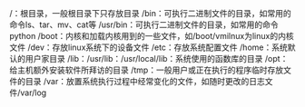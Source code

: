 /：根目录，一般根目录下只存放目录
/bin：可执行二进制文件的目录，如常用的命令ls、tar、mv、cat等
/usr/bin：可执行二进制文件的目录，如常用的命令python
/boot：内核和加载内核用到的一些文件，如/boot/vmilnux为linux的内核文件
/dev：存放linux系统下的设备文件
/etc：存放系统配置文件
/home：系统默认的用户家目录
/lib：/usr/lib：/usr/local/lib：系统使用的函数库的目录
/opt：给主机额外安装软件所拜访的目录
/tmp：一般用户或正在执行的程序临时存放文件的目录
/var：放置系统执行过程中经常变化的文件，如随时更改的日志文件/var/log